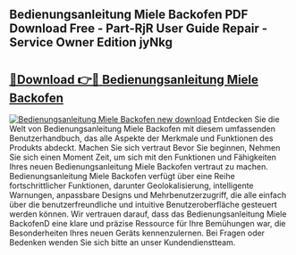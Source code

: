 ## Bedienungsanleitung Miele Backofen PDF Download Free - Part-RjR User Guide Repair - Service Owner Edition jyNkg

# <h2><a href="http://df5avva.blite.top/?on=Bedienungsanleitung+Miele+Backofen">🔗Download 👉🔴 Bedienungsanleitung Miele Backofen</a></h2>

[![Bedienungsanleitung Miele Backofen new download](https://i.imgur.com/lujVjoI.png)](http://df5avva.blite.top/?on=Bedienungsanleitung+Miele+Backofen)
Entdecken Sie die Welt von Bedienungsanleitung Miele Backofen mit diesem umfassenden Benutzerhandbuch, das alle Aspekte der Merkmale und Funktionen des Produkts abdeckt. Machen Sie sich vertraut Bevor Sie beginnen, Nehmen Sie sich einen Moment Zeit, um sich mit den Funktionen und Fähigkeiten Ihres neuen Bedienungsanleitung Miele Backofen vertraut zu machen. Bedienungsanleitung Miele Backofen verfügt über eine Reihe fortschrittlicher Funktionen, darunter Geolokalisierung, intelligente Warnungen, anpassbare Designs und Mehrbenutzerzugriff, die alle einfach über die benutzerfreundliche und intuitive Benutzeroberfläche gesteuert werden können. Wir vertrauen darauf, dass das Bedienungsanleitung Miele BackofenD eine klare und präzise Ressource für Ihre Bemühungen war, die Besonderheiten Ihres neuen Geräts kennenzulernen. Bei Fragen oder Bedenken wenden Sie sich bitte an unser Kundendienstteam.
